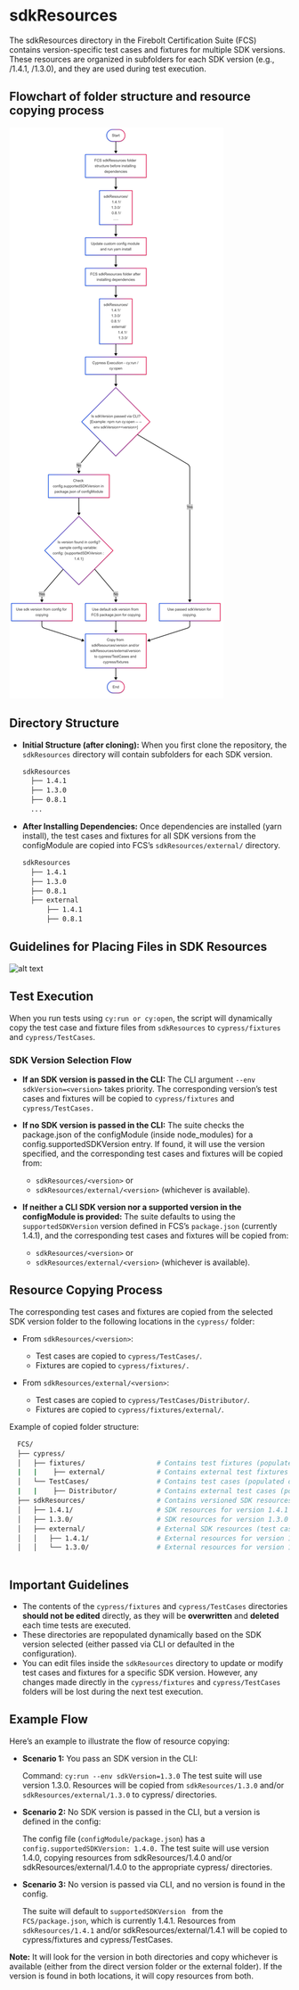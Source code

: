 # sdkResources
The sdkResources directory in the Firebolt Certification Suite (FCS) contains version-specific test cases and fixtures for multiple SDK versions. These resources are organized in subfolders for each SDK version (e.g., /1.4.1, /1.3.0), and they are used during test execution.

## Flowchart of folder structure and resource copying process
![alt text](sdkResources_flowDiagram.png)

## Directory Structure
- **Initial Structure (after cloning):** When you first clone the repository, the `sdkResources` directory will contain subfolders for each SDK version.
  ```bash 
  sdkResources
    ├── 1.4.1
    ├── 1.3.0
    ├── 0.8.1
    ...
- **After Installing Dependencies:**  Once dependencies are installed (yarn install), the test cases and fixtures for all SDK versions from the configModule are copied into FCS’s `sdkResources/external/` directory.
  ```bash
  sdkResources
    ├── 1.4.1
    ├── 1.3.0
    ├── 0.8.1
    ├── external
        ├── 1.4.1
        ├── 0.8.1  

## Guidelines for Placing Files in SDK Resources
![alt text](sdkResources_filesFlowDiagram.png)

## Test Execution
When you run tests using `cy:run or cy:open`, the script will dynamically copy the test case and fixture files from `sdkResources` to `cypress/fixtures` and `cypress/TestCases`.

### SDK Version Selection Flow
- **If an SDK version is passed in the CLI:**
The CLI argument `--env sdkVersion=<version>` takes priority. The corresponding version’s test cases and fixtures will be copied to `cypress/fixtures` and `cypress/TestCases.`

- **If no SDK version is passed in the CLI:**
The suite checks the package.json of the configModule (inside node_modules) for a config.supportedSDKVersion entry. If found, it will use the version specified, and the corresponding test cases and fixtures will be copied from:
    - `sdkResources/<version>` or
    - `sdkResources/external/<version>` (whichever is available).

- **If neither a CLI SDK version nor a supported version in the configModule is provided:** The suite defaults to using the `supportedSDKVersion` version defined in FCS’s `package.json` (currently 1.4.1), and the corresponding test cases and fixtures will be copied from: 
    - `sdkResources/<version>` or
    - `sdkResources/external/<version>` (whichever is available).

## Resource Copying Process
The corresponding test cases and fixtures are copied from the selected SDK version folder to the following locations in the `cypress/` folder:

- From `sdkResources/<version>`: 
    - Test cases are copied to `cypress/TestCases/`.
    - Fixtures are copied to `cypress/fixtures/.`
- From `sdkResources/external/<version>`:

    - Test cases are copied to `cypress/TestCases/Distributor/`.
    - Fixtures are copied to `cypress/fixtures/external/`.

Example of copied folder structure:

  ```bash
    FCS/
    ├── cypress/
    │   ├── fixtures/                  # Contains test fixtures (populated during execution)
    |   |    ├── external/             # Contains external test fixtures (populated during execution)
    │   └── TestCases/                 # Contains test cases (populated during execution)
    |   |    ├── Distributor/          # Contains external test cases (populated during execution)
    ├── sdkResources/                  # Contains versioned SDK resources (test cases & fixtures)
    │   ├── 1.4.1/                     # SDK resources for version 1.4.1
    │   ├── 1.3.0/                     # SDK resources for version 1.3.0
    │   ├── external/                  # External SDK resources (test cases & fixtures)
    │   │   ├── 1.4.1/                 # External resources for version 1.4.1
    │   │   └── 1.3.0/                 # External resources for version 1.3.0
    
```
## Important Guidelines
- The contents of the `cypress/fixtures` and `cypress/TestCases` directories **should not be edited** directly, as they will be **overwritten** and **deleted** each time tests are executed.
- These directories are repopulated dynamically based on the SDK version selected (either passed via CLI or defaulted in the configuration).
- You can edit files inside the `sdkResources` directory to update or modify test cases and fixtures for a specific SDK version. However, any changes made directly in the `cypress/fixtures` and `cypress/TestCases` folders will be lost during the next test execution.

## Example Flow
Here’s an example to illustrate the flow of resource copying:

- **Scenario 1:** You pass an SDK version in the CLI:

    Command: `cy:run --env sdkVersion=1.3.0`
    The test suite will use version 1.3.0. Resources will be copied from `sdkResources/1.3.0` and/or `sdkResources/external/1.3.0`  to cypress/ directories.
    
- **Scenario 2:** No SDK version is passed in the CLI, but a version is defined in the config:

    The config file (`configModule/package.json`) has a `config.supportedSDKVersion: 1.4.0.`
    The test suite will use version 1.4.0, copying resources from sdkResources/1.4.0 and/or sdkResources/external/1.4.0 to the appropriate cypress/ directories.

- **Scenario 3:** No version is passed via CLI, and no version is found in the config. 

    The suite will default to `supportedSDKVersion ` from the `FCS/package.json`, which is currently 1.4.1. Resources from `sdkResources/1.4.1` and/or sdkResources/external/1.4.1 will be copied to cypress/fixtures and cypress/TestCases.

**Note:** It will look for the version in both directories and copy whichever is available (either from the direct version folder or the external folder). If the version is found in both locations, it will copy resources from both.